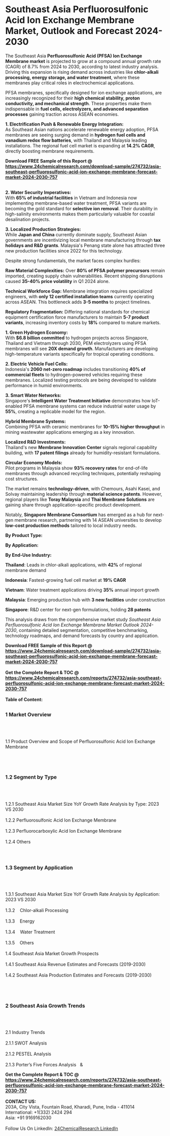<h1>Southeast Asia Perfluorosulfonic Acid Ion Exchange Membrane Market, Outlook and Forecast 2024-2030</h1><p>The Southeast Asia <strong>Perfluorosulfonic Acid (PFSA) Ion Exchange Membrane market</strong> is projected to grow at a compound annual growth rate (CAGR) of 8.7% from 2024 to 2030, according to latest industry analysis. Driving this expansion is rising demand across industries like <strong>chlor-alkali processing, energy storage, and water treatment</strong>, where these membranes play critical roles in electrochemical applications.</p><p>PFSA membranes, specifically designed for ion exchange applications, are increasingly recognized for their <strong>high chemical stability, proton conductivity, and mechanical strength</strong>. These properties make them indispensable in <strong>fuel cells, electrolyzers, and advanced separation processes</strong> gaining traction across ASEAN economies.</p><p><strong>1. Electrification Push &amp; Renewable Energy Integration:</strong><br>
As Southeast Asian nations accelerate renewable energy adoption, PFSA membranes are seeing surging demand in <strong>hydrogen fuel cells and vanadium redox flow batteries</strong>, with Thailand and Malaysia leading installations. The regional fuel cell market is expanding at <strong>14.2% CAGR</strong>, directly boosting membrane requirements.</p><div><b>Download FREE Sample of this Report @ 
            <a href="https://www.24chemicalresearch.com/download-sample/274732/asia-southeast-perfluorosulfonic-acid-ion-exchange-membrane-forecast-market-2024-2030-757">
            https://www.24chemicalresearch.com/download-sample/274732/asia-southeast-perfluorosulfonic-acid-ion-exchange-membrane-forecast-market-2024-2030-757</a></b></div><br><p><strong>2. Water Security Imperatives:</strong><br>
With <strong>65% of industrial facilities</strong> in Vietnam and Indonesia now implementing membrane-based water treatment, PFSA variants are becoming the gold standard for <strong>selective ion removal</strong>. Their durability in high-salinity environments makes them particularly valuable for coastal desalination projects.</p><p><strong>3. Localized Production Strategies:</strong><br>
While <strong>Japan and China</strong> currently dominate supply, Southeast Asian governments are incentivizing local membrane manufacturing through <strong>tax holidays and R&amp;D grants</strong>. Malaysia's Penang state alone has attracted three new production facilities since 2022 for this technology.</p><p>Despite strong fundamentals, the market faces complex hurdles:</p><p><strong>Raw Material Complexities:</strong> Over <strong>80% of PFSA polymer precursors</strong> remain imported, creating supply chain vulnerabilities. Recent shipping disruptions caused <strong>35-40% price volatility</strong> in Q1 2024 alone.</p><p><strong>Technical Workforce Gap:</strong> Membrane integration requires specialized engineers, with <strong>only 12 certified installation teams</strong> currently operating across ASEAN. This bottleneck adds <strong>3-5 months</strong> to project timelines.</p><p><strong>Regulatory Fragmentation:</strong> Differing national standards for chemical equipment certification force manufacturers to maintain <strong>5-7 product variants</strong>, increasing inventory costs by <strong>18%</strong> compared to mature markets.</p><p><strong>1. Green Hydrogen Economy:</strong><br>
With <strong>$6.8 billion committed</strong> to hydrogen projects across Singapore, Thailand and Vietnam through 2030, PEM electrolyzers using PFSA membranes will see <strong>20X demand growth</strong>. Manufacturers are developing high-temperature variants specifically for tropical operating conditions.</p><p><strong>2. Electric Vehicle Fuel Cells:</strong><br>
Indonesia's <strong>2060 net-zero roadmap</strong> includes transitioning <strong>40% of commercial fleets</strong> to hydrogen-powered vehicles requiring these membranes. Localized testing protocols are being developed to validate performance in humid environments.</p><p><strong>3. Smart Water Networks:</strong><br>
Singapore's <strong>Intelligent Water Treatment Initiative</strong> demonstrates how IoT-enabled PFSA membrane systems can reduce industrial water usage by <strong>55%</strong>, creating a replicable model for the region.</p><p><strong>Hybrid Membrane Systems:</strong><br>
	Combining PFSA with ceramic membranes for <strong>10-15% higher throughput</strong> in mining wastewater applications emerging as a key innovation.</p><p><strong>Localized R&amp;D Investments:</strong><br>
	Thailand's new <strong>Membrane Innovation Center</strong> signals regional capability building, with <strong>17 patent filings</strong> already for humidity-resistant formulations.</p><p><strong>Circular Economy Models:</strong><br>
	Pilot programs in Malaysia show <strong>93% recovery rates</strong> for end-of-life membranes through advanced recycling techniques, potentially reshaping cost structures.</p><p>The market remains <strong>technology-driven</strong>, with Chemours, Asahi Kasei, and Solvay maintaining leadership through <strong>material science patents</strong>. However, regional players like <strong>Toray Malaysia</strong> and <strong>Thai Membrane Solutions</strong> are gaining share through application-specific product development.</p><p>Notably, <strong>Singapore Membrane Consortium</strong> has emerged as a hub for next-gen membrane research, partnering with 14 ASEAN universities to develop <strong>low-cost production methods</strong> tailored to local industry needs.</p><p><strong>By Product Type:</strong></p><p><strong>By Application:</strong></p><p><strong>By End-Use Industry:</strong></p><p><strong>Thailand</strong>: Leads in chlor-alkali applications, with <strong>42%</strong> of regional membrane demand</p><p><strong>Indonesia</strong>: Fastest-growing fuel cell market at <strong>19% CAGR</strong></p><p><strong>Vietnam</strong>: Water treatment applications driving <strong>35%</strong> annual import growth</p><p><strong>Malaysia</strong>: Emerging production hub with <strong>3 new facilities</strong> under construction</p><p><strong>Singapore</strong>: R&amp;D center for next-gen formulations, holding <strong>28 patents</strong></p><p>This analysis draws from the comprehensive market study <em>Southeast Asia Perfluorosulfonic Acid Ion Exchange Membrane Market Outlook 2024-2030</em>, containing detailed segmentation, competitive benchmarking, technology roadmaps, and demand forecasts by country and application.</p><div><b>Download FREE Sample of this Report @ 
            <a href="https://www.24chemicalresearch.com/download-sample/274732/asia-southeast-perfluorosulfonic-acid-ion-exchange-membrane-forecast-market-2024-2030-757">
            https://www.24chemicalresearch.com/download-sample/274732/asia-southeast-perfluorosulfonic-acid-ion-exchange-membrane-forecast-market-2024-2030-757</a></b></div><br><div><b>Get the Complete Report & TOC @ 
            <a href="https://www.24chemicalresearch.com/reports/274732/asia-southeast-perfluorosulfonic-acid-ion-exchange-membrane-forecast-market-2024-2030-757">
            https://www.24chemicalresearch.com/reports/274732/asia-southeast-perfluorosulfonic-acid-ion-exchange-membrane-forecast-market-2024-2030-757</a></b></div><br>
            <b>Table of Content:</b><p><h2><span style="font-size:16px"><strong>1 Market Overview&nbsp;&nbsp; &nbsp;</strong></span></h2><br />
<br />
<p>1.1 Product Overview and Scope of Perfluorosulfonic Acid Ion Exchange Membrane&nbsp;</p><br />
<br />
<h2><strong><span style="font-size:16px">1.2 Segment by Type&nbsp;&nbsp; &nbsp;</span></strong></h2><br />
<br />
<p>1.2.1 Southeast Asia Market Size YoY Growth Rate Analysis by Type: 2023 VS 2030&nbsp;&nbsp; &nbsp;<br /><br />
1.2.2 Perfluorosulfonic Acid Ion Exchange Membrane&nbsp;&nbsp; &nbsp;<br /><br />
1.2.3 Perfluorocarboxylic Acid Ion Exchange Membrane<br /><br />
1.2.4 Others<br /><br />
<br />
<h2><span style="font-size:16px"><strong>1.3 Segment by Application&nbsp;&nbsp;</strong></span></h2><br />
<br />
<p>1.3.1 Southeast Asia Market Size YoY Growth Rate Analysis by Application: 2023 VS 2030&nbsp;&nbsp; &nbsp;<br /><br />
1.3.2&nbsp;&nbsp; &nbsp;Chlor-alkali Processing<br /><br />
1.3.3&nbsp;&nbsp; &nbsp;Energy<br /><br />
1.3.4&nbsp;&nbsp; &nbsp;Water Treatment<br /><br />
1.3.5&nbsp;&nbsp; &nbsp;Others<br /><br />
1.4 Southeast Asia Market Growth Prospects&nbsp;&nbsp; &nbsp;<br /><br />
1.4.1 Southeast Asia Revenue Estimates and Forecasts (2019-2030)&nbsp;&nbsp; &nbsp;<br /><br />
1.4.2 Southeast Asia Production Estimates and Forecasts (2019-2030)&nbsp;&nbsp;</p><br />
<br />
<h2><span style="font-size:16px"><strong>2 Southeast Asia Growth Trends&nbsp;&nbsp; &nbsp;</strong></span></h2><br />
<br />
<p>2.1 Industry Trends&nbsp;&nbsp; &nbsp;<br /><br />
2.1.1 SWOT Analysis&nbsp;&nbsp; &nbsp;<br /><br />
2.1.2 PESTEL Analysis&nbsp;&nbsp; &nbsp;<br /><br />
2.1.3 Porter&rsquo;s Five Forces Analysis&nbsp;&nbsp; &</p><div><b>Get the Complete Report & TOC @ 
            <a href="https://www.24chemicalresearch.com/reports/274732/asia-southeast-perfluorosulfonic-acid-ion-exchange-membrane-forecast-market-2024-2030-757">
            https://www.24chemicalresearch.com/reports/274732/asia-southeast-perfluorosulfonic-acid-ion-exchange-membrane-forecast-market-2024-2030-757</a></b></div><br><b>CONTACT US:</b><br>
            203A, City Vista, Fountain Road, Kharadi, Pune, India - 411014<br>
            International: +1(332) 2424 294<br>
            Asia: +91 9169162030 <br><br>
            Follow Us On LinkedIn: <a href="https://www.linkedin.com/company/24chemicalresearch/">24ChemicalResearch LinkedIn</a>